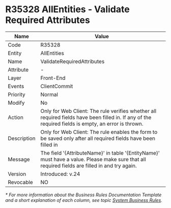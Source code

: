 ﻿---
erp.type: business-rule
erp.entity: all-entities
---

# R35328 AllEntities - Validate Required Attributes

| Name | Value |
| ---- | ----- |
| Code | R35328 |
| Entity | AllEntities |
| Name | ValidateRequiredAttributes |
| Attribute | - |
| Layer | Front-End |
| Events | ClientCommit |
| Priority | Normal |
| Modify | No |
| Action | Only for Web Client: The rule verifies whether all required fields have been filled in. If any of the required fields is empty, an error is thrown. 
| Description| Only for Web Client: The rule enables the form to be saved only after all required fields have been filled in|
| Message | The field '{AttributeName}' in table '{EntityName}' must have a value. Please make sure that all required fields are filled in and try again.|
| Version | Introduced: v.24 |
| Revocable | NO |

*\* For more information about the Business Rules Documentation Template and a short explanation of each column, see
topic [System Business Rules](../templates/template-description-system-business-rules.md).*
